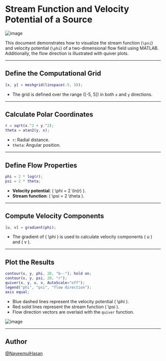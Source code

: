 # Stream Function and Velocity Potential of a Source
![image](https://github.com/user-attachments/assets/adf77563-8f27-47d1-9516-5fe71842809a)



This document demonstrates how to visualize the stream function (`\psi`) and velocity potential (`\phi`) of a two-dimensional flow field using MATLAB. Additionally, the flow direction is illustrated with quiver plots.

---



## Define the Computational Grid
```matlab
[x, y] = meshgrid(linspace(-5, 5));
```
- The grid is defined over the range \([-5, 5]\) in both `x` and `y` directions.

---

## Calculate Polar Coordinates
```matlab
r = sqrt(x.^2 + y.^2);
theta = atan2(y, x);
```
- `r`: Radial distance.
- `theta`: Angular position.

---

## Define Flow Properties
```matlab
phi = 2 * log(r);
psi = 2 * theta;
```
- **Velocity potential**: \( \phi = 2 \ln(r) \).
- **Stream function**: \( \psi = 2 \theta \).

---

## Compute Velocity Components
```matlab
[u, v] = gradient(phi);
```
- The gradient of \( \phi \) is used to calculate velocity components \( u \) and \( v \).

---

## Plot the Results
```matlab
contour(x, y, phi, 20, "b--"); hold on;
contour(x, y, psi, 20, "r");
quiver(x, y, u, v, AutoScale="off");
legend("phi", "psi", "flow direction");
axis equal;
```


- Blue dashed lines represent the velocity potential \( \phi \).
- Red solid lines represent the stream function \( \psi \).
- Flow direction vectors are overlaid with the `quiver` function.

![image](https://github.com/user-attachments/assets/b69681f0-ca03-4acd-94c8-31663c1b4717)

---

## Author

 [@NayeemulHasan](https://www.github.com/nayeemulhasan0)
